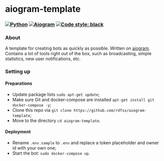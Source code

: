 # aiogram-template

### [![Python](https://img.shields.io/badge/Python-3.9%2B-blue)](https://www.python.org/downloads/)  [![Aiogram](https://img.shields.io/badge/aiogram-3-blue)](https://pypi.org/project/aiogram/)  [![Code style: black](https://img.shields.io/badge/code%20style-black-000000.svg)](https://github.com/psf/black)

### About
A template for creating bots as quickly as possible. Written on [aiogram](https://github.com/aiogram/aiogram). Contains a lot of tools right out of the box, such as broadcasting, simple statistics, new user notifications, etc.

### Setting up

#### Preparations
- Update package lists `sudo apt-get update`;
- Make sure Git and docker-compose are installed `apt-get install git docker-compose -y`;
- Clone this repo via `git clone https://github.com/rdfsx/aiogram-template`;
- Move to the directory `cd aiogram-template`.

#### Deployment
- Rename `.env.sample` to `.env` and replace a token placeholder and owner id with your own one;
- Start the bot: `sudo docker-compose up`.
